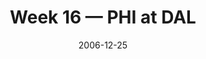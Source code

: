 ---
layout: game
title: Week 16 — PHI at DAL
season: 2006
game_id: 2006_16_PHI_DAL
week: 16
date: 2006-12-25
home_team: DAL
away_team: PHI
final_home: 7
final_away: 23
pbp_url: /assets/data/pbp/2006/2006_16_PHI_DAL.csv.gz
---